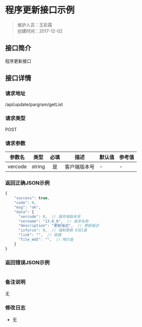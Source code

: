 # 程序更新接口示例
>维护人员：王彩霖  
>创建时间：2017-12-02

## 接口简介
程序更新接口  

## 接口详情

### 请求地址
/api/update/pargram/getList

### 请求类型
POST

### 请求参数
| 参数名 | 类型 | 必填 | 描述 | 默认值 | 参考值 |
| --- | :---: | :---: | --- | --- | --- |
| vercode | string | 是 | 客户端版本号 | - | - |

### 返回正确JSON示例
```javascript
{
    "success": true,
    "code": 0,
    "msg": "ok",
    "data": {
      "vercode": 0,  // 服务端版本号
      "vername": "13.0.0",  // 版本名称
      "description": "更新描述",  // 更新描述
      "isforce": 0,  // 强制更新 0否1是
      "link": "",  // 链接
      "file_md5": "",  // MD5值
    }
}
```
### 返回错误JSON示例
```javascript

```

### 备注说明
无

### 修改日志
- 无
